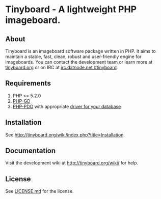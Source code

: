 # Tinyboard - A lightweight PHP imageboard.

## About
Tinyboard is an imageboard software package written in PHP. It aims to maintain a stable, fast, clean, robust and user-friendly engine for imageboards. You can contact the development team or learn more at [tinyboard.org](http://tinyboard.org/) or on IRC at [irc.datnode.net #tinyboard](irc://irc.datnode.net/tinyboard).

## Requirements
1.	PHP >= 5.2.0
2.	[PHP-GD](http://php.net/manual/en/book.image.php)
3.	[PHP-PDO](http://php.net/manual/en/book.pdo.php) with appropriate [driver for your database](http://www.php.net/manual/en/pdo.drivers.php)

## Installation
See <http://tinyboard.org/wiki/index.php?title=Installation>.

## Documentation
Visit the development wiki at <http://tinyboard.org/wiki/> for help.

## License
See [LICENSE.md](http://github.com/savetheinternet/Tinyboard/blob/master/LICENSE.md) for the license.

